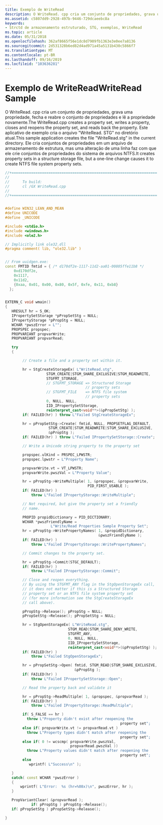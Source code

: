 ```yaml
---
title: Exemplo de WriteRead
description: O WriteRead. cpp cria um conjunto de propriedades, grava uma propriedade, fecha e reabre o conjunto de propriedades e lê a propriedade novamente.
ms.assetid: c5807dd9-2928-497b-9446-729dcaeebc8a
keywords:
- Strctd de armazenamento estruturado, STG, exemplos, WriteRead
ms.topic: article
ms.date: 05/31/2018
ms.openlocfilehash: 362af8665f56e1dc8d7909fb1363e3e0ee7a8136
ms.sourcegitcommit: 2d531328b6ed82d4ad971a45a5131b430c5866f7
ms.translationtype: MT
ms.contentlocale: pt-BR
ms.lasthandoff: 09/16/2019
ms.locfileid: "103636281"
---
```

# <a name="writeread-sample"></a><span data-ttu-id="43989-104">Exemplo de WriteRead</span><span class="sxs-lookup"><span data-stu-id="43989-104">WriteRead Sample</span></span>

<span data-ttu-id="43989-105">O WriteRead. cpp cria um conjunto de propriedades, grava uma propriedade, fecha e reabre o conjunto de propriedades e lê a propriedade novamente.</span><span class="sxs-lookup"><span data-stu-id="43989-105">The WriteRead.cpp creates a property set, writes a property, closes and reopens the property set, and reads back the property.</span></span> <span data-ttu-id="43989-106">Este aplicativo de exemplo cria o arquivo "WriteRead. STG" no diretório atual.</span><span class="sxs-lookup"><span data-stu-id="43989-106">This sample application creates the file "WriteRead.stg" in the current directory.</span></span> <span data-ttu-id="43989-107">Ele cria conjuntos de propriedades em um arquivo de armazenamento de estrutura, mas uma alteração de uma linha faz com que ele crie conjuntos de propriedades do sistema de arquivos NTFS.</span><span class="sxs-lookup"><span data-stu-id="43989-107">It creates property sets in a structure storage file, but a one-line change causes it to create NTFS file system property sets.</span></span>


```C++
//+===================================================================
//
//      To build:
//      cl /GX WriteRead.cpp
//
//+===================================================================


#define WIN32_LEAN_AND_MEAN
#define UNICODE
#define _UNICODE

#include <stdio.h>
#include <windows.h>
#include <ole2.h>

// Implicitly link ole32.dll
#pragma comment( lib, "ole32.lib" )


// From uuidgen.exe:
const FMTID fmtid = { /* d170df2e-1117-11d2-aa01-00805ffe11b8 */
    0xd170df2e,
    0x1117,
    0x11d2,
    {0xaa, 0x01, 0x00, 0x80, 0x5f, 0xfe, 0x11, 0xb8}
  };


EXTERN_C void wmain()
{
   HRESULT hr = S_OK;
   IPropertySetStorage *pPropSetStg = NULL;
   IPropertyStorage *pPropStg = NULL;
   WCHAR *pwszError = L"";
   PROPSPEC propspec; 
   PROPVARIANT propvarWrite; 
   PROPVARIANT propvarRead;

   try
   {

        // Create a file and a property set within it.

        hr = StgCreateStorageEx( L"WriteRead.stg",
                   STGM_CREATE|STGM_SHARE_EXCLUSIVE|STGM_READWRITE,
                   STGFMT_STORAGE,
                   // STGFMT_STORAGE => Structured Storage 
                                     // property sets
                   // STGFMT_FILE    => NTFS file system 
                                     // property sets
                   0, NULL, NULL,
                   IID_IPropertySetStorage,
                   reinterpret_cast<void**>(&pPropSetStg) );
        if( FAILED(hr) ) throw L"Failed StgCreateStorageEx";

        hr = pPropSetStg->Create( fmtid, NULL, PROPSETFLAG_DEFAULT, 
                    STGM_CREATE|STGM_READWRITE|STGM_SHARE_EXCLUSIVE,
                    &pPropStg );
        if( FAILED(hr) ) throw L"Failed IPropertySetStorage::Create";

        // Write a Unicode string property to the property set

        propspec.ulKind = PRSPEC_LPWSTR;
        propspec.lpwstr = L"Property Name";

        propvarWrite.vt = VT_LPWSTR;
        propvarWrite.pwszVal = L"Property Value";

        hr = pPropStg->WriteMultiple( 1, &propspec, &propvarWrite, 
                                      PID_FIRST_USABLE );
        if( FAILED(hr) ) 
            throw L"Failed IPropertyStorage::WriteMultiple";

        // Not required, but give the property set a friendly 
        // name.

        PROPID propidDictionary = PID_DICTIONARY;
        WCHAR *pwszFriendlyName = 
                     L"Write/Read Properties Sample Property Set";
        hr = pPropStg->WritePropertyNames( 1, &propidDictionary, 
                                           &pwszFriendlyName );
        if( FAILED(hr) ) 
            throw L"Failed IPropertyStorage::WritePropertyNames";

        // Commit changes to the property set.

        hr = pPropStg->Commit(STGC_DEFAULT);
        if( FAILED(hr) ) 
            throw L"Failed IPropertyStorage::Commit";

        // Close and reopen everything.
        // By using the STGFMT_ANY flag in the StgOpenStorageEx call,
        // it does not matter if this is a Structured Storage 
        // property set or an NTFS file system property set 
        // (for more information see the StgCreateStorageEx 
        // call above).

        pPropStg->Release(); pPropStg = NULL;
        pPropSetStg->Release(); pPropSetStg = NULL;

        hr = StgOpenStorageEx( L"WriteRead.stg",
                             STGM_READ|STGM_SHARE_DENY_WRITE,
                             STGFMT_ANY,
                             0, NULL, NULL, 
                             IID_IPropertySetStorage,
                             reinterpret_cast<void**>(&pPropSetStg) );
        if( FAILED(hr) ) 
            throw L"Failed StgOpenStorageEx";

        hr = pPropSetStg->Open( fmtid, STGM_READ|STGM_SHARE_EXCLUSIVE,
                                &pPropStg );
        if( FAILED(hr) ) 
            throw L"Failed IPropertySetStorage::Open";

        // Read the property back and validate it

        hr = pPropStg->ReadMultiple( 1, &propspec, &propvarRead );
        if( FAILED(hr) ) 
            throw L"Failed IPropertyStorage::ReadMultiple";

        if( S_FALSE == hr )
          throw L"Property didn't exist after reopening the 
                                                     property set";
        else if( propvarWrite.vt != propvarRead.vt )
          throw L"Property types didn't match after reopening the 
                                                     property set";
        else if( 0 != wcscmp( propvarWrite.pwszVal, 
                              propvarRead.pwszVal ))
          throw L"Property values didn't match after reopening the 
                                                     property set";
        else
           wprintf( L"Success\n" );

   }
   catch( const WCHAR *pwszError )
   {
       wprintf( L"Error:  %s (hr=%08x)\n", pwszError, hr );
   }

   PropVariantClear( &propvarRead );
            if( pPropStg ) pPropStg->Release();
   if( pPropSetStg ) pPropSetStg->Release();

}
```



 

 




